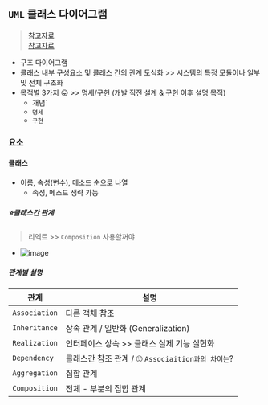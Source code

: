 ## `UML` 클래스 다이어그램
> [참고자료](https://gmlwjd9405.github.io/2018/07/04/class-diagram.html) <br>
> [참고자료](https://brownbears.tistory.com/577)
- 구조 다이어그램 
- 클래스 내부 구성요소 및 클래스 간의 관계 도식화 >> 시스템의 특정 모듈이나 일부 및 전체 구조화
- 목적별 3가지 😛 >> 명세/구현 (개발 직전 설계 & 구현 이후 설명 목적)
  - 개념`
  - `명세`
  - `구현`

### 요소
#### 클래스
- 이름, 속성(변수), 메소드 순으로 나열
  - 속성, 메소드 생략 가능
##### ⭐클래스간 관계
> 리엑트 >> `Composition` 사용할꺼야
- ![image](https://github.com/hyunolike/info-docs/assets/61215550/7cd3b965-631c-460b-b9c4-952f709e0033)
##### 관계별 설명
|관계|설명|
|--|--|
|`Association`|다른 객체 참조|
|`Inheritance`|상속 관계 / 일반화 (Generalization)|
|`Realization`|인터페이스 상속 >> 클래스 실제 기능 실현화|
|`Dependency`|클래스간 참조 관계 / 🙄 `Associaition과의 차이는`? |
|`Aggregation`|집합 관계|
|`Composition`|전체 - 부분의 집합 관계|

